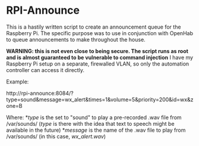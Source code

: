 # RPI-Announce
This is a hastily written script to create an announcement queue for the Raspberry Pi.  The specific purpose was to use in conjunction with OpenHab to queue announcements to make throughout the house.
 
 
 **WARNING: this is not even close to being secure.  The script runs as root and is almost guaranteed to be vulnerable to command injection**
 I have my Raspberry Pi setup on a separate, firewalled VLAN, so only the automation controller can access it directly.
 
 
Example:

http://rpi-announce:8084/?type=sound&message=wx_alert&times=1&volume=5&priority=200&id=wx&zone=B

Where: 
*_type_ is the set to "sound" to play a pre-recorded .wav file from /var/sounds/ (_type_ is there with the idea that text to speech might be available in the future)
*_message_ is the name of the .wav file to play from /var/sounds/  (in this case, *wx_alert.wav*)

